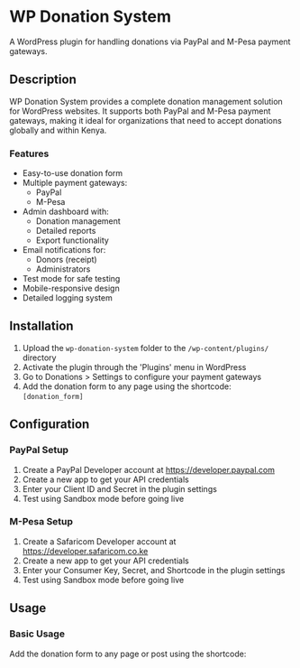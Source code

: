 # WP Donation System

A WordPress plugin for handling donations via PayPal and M-Pesa payment gateways.

## Description

WP Donation System provides a complete donation management solution for WordPress websites. It supports both PayPal and M-Pesa payment gateways, making it ideal for organizations that need to accept donations globally and within Kenya.

### Features

- Easy-to-use donation form
- Multiple payment gateways:
  - PayPal
  - M-Pesa
- Admin dashboard with:
  - Donation management
  - Detailed reports
  - Export functionality
- Email notifications for:
  - Donors (receipt)
  - Administrators
- Test mode for safe testing
- Mobile-responsive design
- Detailed logging system

## Installation

1. Upload the `wp-donation-system` folder to the `/wp-content/plugins/` directory
2. Activate the plugin through the 'Plugins' menu in WordPress
3. Go to Donations > Settings to configure your payment gateways
4. Add the donation form to any page using the shortcode: `[donation_form]`

## Configuration

### PayPal Setup

1. Create a PayPal Developer account at https://developer.paypal.com
2. Create a new app to get your API credentials
3. Enter your Client ID and Secret in the plugin settings
4. Test using Sandbox mode before going live

### M-Pesa Setup

1. Create a Safaricom Developer account at https://developer.safaricom.co.ke
2. Create a new app to get your API credentials
3. Enter your Consumer Key, Secret, and Shortcode in the plugin settings
4. Test using Sandbox mode before going live

## Usage

### Basic Usage

Add the donation form to any page or post using the shortcode:
